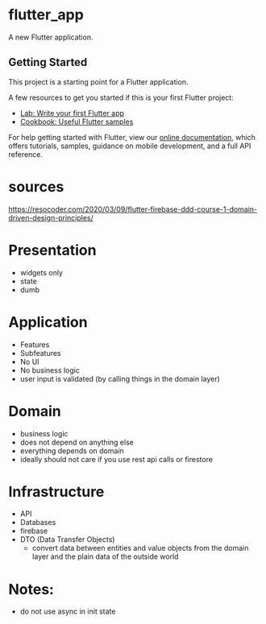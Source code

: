 # flutter_app

A new Flutter application.

## Getting Started

This project is a starting point for a Flutter application.

A few resources to get you started if this is your first Flutter project:

- [Lab: Write your first Flutter app](https://flutter.dev/docs/get-started/codelab)
- [Cookbook: Useful Flutter samples](https://flutter.dev/docs/cookbook)

For help getting started with Flutter, view our
[online documentation](https://flutter.dev/docs), which offers tutorials,
samples, guidance on mobile development, and a full API reference.

# sources

https://resocoder.com/2020/03/09/flutter-firebase-ddd-course-1-domain-driven-design-principles/

# Presentation

- widgets only
- state
- dumb

# Application

- Features
- Subfeatures
- No UI
- No business logic
- user input is validated (by calling things in the domain layer)

# Domain

- business logic
- does not depend on anything else
- everything depends on domain
- ideally should not care if you use rest api calls or firestore

# Infrastructure

- API
- Databases
- firebase
- DTO (Data Transfer Objects)
  - convert data between entities and value objects from the domain layer and the plain data of the outside world


# Notes:

- do not use async in init state